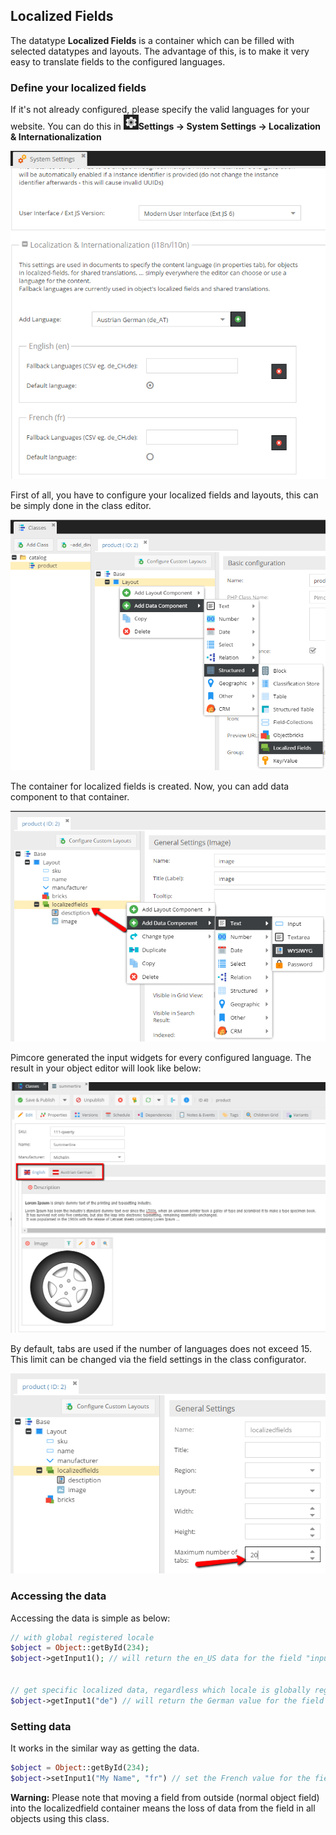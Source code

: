 ## Localized Fields

The datatype **Localized Fields** is a container which can be filled with selected datatypes and layouts. 
The advantage of this, is to make it very easy to translate fields to the configured languages.

### Define your localized fields

[comment]: #TODOinlineimgs

<div class="inline-imgs">

If it's not already configured, please specify the valid languages for your website. 
You can do this in ![Settings](../../img/Icon_settings.png)**Settings -> System Settings -> Localization & Internationalization**

</div>


![Add languages](../../img/Objects_LocalizedFields_add_language.png)

First of all, you have to configure your localized fields and layouts, this can be simply done in the class editor.

![Add localized fields to a class](../../img/Objects_LocalizedFields_add_data_component.png)

The container for localized fields is created. Now, you can add data component to that container.

![Add data component to localized fields](../../img/Objects_LocalizedFields_add_inputs_to_lf.png)

Pimcore generated the input widgets for every configured language. 
The result in your object editor will look like below:

![Localized page preview](../../img/Objects_LocalizedFields_page_preview.png)

By default, tabs are used if the number of languages does not exceed 15. 
This limit can be changed via the field settings in the class configurator.

![Change tabs limit in Localized Fields](../../img/Objects_LocalizedFields_change_tabs_limit.png)

### Accessing the data

Accessing the data is simple as below:

```php
// with global registered locale
$object = Object::getById(234);
$object->getInput1(); // will return the en_US data for the field "input1"
 
 
// get specific localized data, regardless which locale is globally registered
$object->getInput1("de") // will return the German value for the field "input1"
```

### Setting data

It works in the similar way as getting the data.

```php
$object = Object::getById(234);
$object->setInput1("My Name", "fr") // set the French value for the field "input1"
```

**Warning:** Please note that moving a field from outside (normal object field) into the localizedfield container means the loss of data from the field in all objects using this class.
